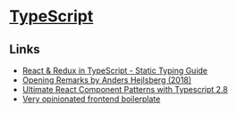 # [TypeScript](https://github.com/Microsoft/TypeScript)
## Links
- [React & Redux in TypeScript - Static Typing Guide](https://github.com/piotrwitek/react-redux-typescript-guide#readme)
- [Opening Remarks by Anders Hejlsberg (2018)](https://www.youtube.com/watch?v=wpgKd-rwnMw)
- [Ultimate React Component Patterns with Typescript 2.8](https://levelup.gitconnected.com/ultimate-react-component-patterns-with-typescript-2-8-82990c516935)
- [Very opinionated frontend boilerplate](https://ts-react-boilerplate.js.org/)